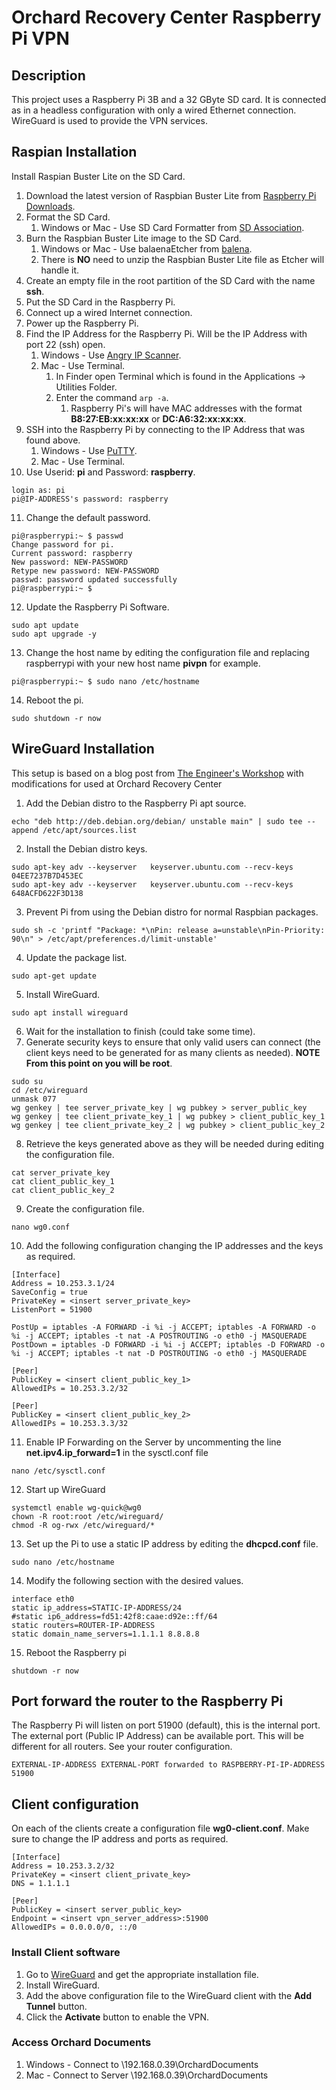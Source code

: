# Orchard Recovery Center Raspberry Pi VPN

## Description

This project uses a Raspberry Pi 3B and a 32 GByte SD card. It is connected as in a headless configuration with only a wired Ethernet connection. WireGuard is used to provide the VPN services.

## Raspian Installation

Install Raspian Buster Lite on the SD Card.

1. Download the latest version of Raspbian Buster Lite from [Raspberry Pi Downloads](https://www.raspberrypi.org/downloads/raspbian/).
1. Format the SD Card.
   1. Windows or Mac - Use SD Card Formatter from [SD Association](https://www.sdcard.org/downloads/formatter/).
1. Burn the Raspbian Buster Lite image to the SD Card.
   1. Windows or Mac - Use balaenaEtcher from [balena](https://www.balena.io/etcher/).
   1. There is **NO** need to unzip the Raspbian Buster Lite file as Etcher will handle it.
1. Create an empty file in the root partition of the SD Card with the name **ssh**.
1. Put the SD Card in the Raspberry Pi.
1. Connect up a wired Internet connection.
1. Power up the Raspberry Pi.
1. Find the IP Address for the Raspberry Pi. Will be the IP Address with port 22 (ssh) open.
   1. Windows - Use [Angry IP Scanner](https://angryip.org/).
   1. Mac - Use Terminal.
      1. In Finder open Terminal which is found in the Applications -> Utilities Folder.
      1. Enter the command `arp -a`.
         1. Raspberry Pi's will have MAC addresses with the format **B8:27:EB:xx:xx:xx** or **DC:A6:32:xx:xx:xx**.
1. SSH into the Raspberry Pi by connecting to the IP Address that was found above.
   1. Windows - Use [PuTTY](https://www.putty.org/).
   1. Mac - Use Terminal.
1. Use Userid: **pi** and Password: **raspberry**.
```script
login as: pi
pi@IP-ADDRESS's password: raspberry
```
11. Change the default password.
```
pi@raspberrypi:~ $ passwd
Change password for pi.
Current password: raspberry
New password: NEW-PASSWORD
Retype new password: NEW-PASSWORD
passwd: password updated successfully
pi@raspberrypi:~ $
```
12. Update the Raspberry Pi Software.
```
sudo apt update
sudo apt upgrade -y
```
13. Change the host name by editing the configuration file and replacing raspberrypi with your new host name **pivpn** for example.
```
pi@raspberrypi:~ $ sudo nano /etc/hostname
```
14. Reboot the pi.
```
sudo shutdown -r now
```

## WireGuard Installation

This setup is based on a blog post from [The Engineer's Workshop](https://engineerworkshop.com/2020/02/20/how-to-set-up-wireguard-on-a-raspberry-pi/) with modifications for used at Orchard Recovery Center

1. Add the Debian distro to the Raspberry Pi apt source.
```
echo "deb http://deb.debian.org/debian/ unstable main" | sudo tee --append /etc/apt/sources.list
```
2. Install the Debian distro keys.
```
sudo apt-key adv --keyserver   keyserver.ubuntu.com --recv-keys 04EE7237B7D453EC
sudo apt-key adv --keyserver   keyserver.ubuntu.com --recv-keys 648ACFD622F3D138
```
3. Prevent Pi from using the Debian distro for normal Raspbian packages.
```
sudo sh -c 'printf "Package: *\nPin: release a=unstable\nPin-Priority: 90\n" > /etc/apt/preferences.d/limit-unstable'
```
4. Update the package list.
```
sudo apt-get update
```
5. Install WireGuard.
```
sudo apt install wireguard
```
6. Wait for the installation to finish (could take some time).
7. Generate security keys to ensure that only valid users can connect (the client keys need to be generated for as many clients as needed). **NOTE From this point on you will be root**.
```
sudo su
cd /etc/wireguard
unmask 077
wg genkey | tee server_private_key | wg pubkey > server_public_key
wg genkey | tee client_private_key_1 | wg pubkey > client_public_key_1
wg genkey | tee client_private_key_2 | wg pubkey > client_public_key_2
```
8. Retrieve the keys generated above as they will be needed during editing the configuration file.
```
cat server_private_key
cat client_public_key_1
cat client_public_key_2
```
9. Create the configuration file.
```
nano wg0.conf
```
10. Add the following configuration changing the IP addresses and the keys as required.
```
[Interface]
Address = 10.253.3.1/24
SaveConfig = true
PrivateKey = <insert server_private_key>
ListenPort = 51900

PostUp = iptables -A FORWARD -i %i -j ACCEPT; iptables -A FORWARD -o %i -j ACCEPT; iptables -t nat -A POSTROUTING -o eth0 -j MASQUERADE
PostDown = iptables -D FORWARD -i %i -j ACCEPT; iptables -D FORWARD -o %i -j ACCEPT; iptables -t nat -D POSTROUTING -o eth0 -j MASQUERADE

[Peer]
PublicKey = <insert client_public_key_1>
AllowedIPs = 10.253.3.2/32

[Peer]
PublicKey = <insert client_public_key_2>
AllowedIPs = 10.253.3.3/32
```
11. Enable IP Forwarding on the Server by uncommenting the line **net.ipv4.ip_forward=1** in the sysctl.conf file
```
nano /etc/sysctl.conf
```
12. Start up WireGuard
```
systemctl enable wg-quick@wg0
chown -R root:root /etc/wireguard/
chmod -R og-rwx /etc/wireguard/*
```
13. Set up the Pi to use a static IP address by editing the **dhcpcd.conf** file.
```
sudo nano /etc/hostname
```
14. Modify the following section with the desired values.
```
interface eth0
static ip_address=STATIC-IP-ADDRESS/24
#static ip6_address=fd51:42f8:caae:d92e::ff/64
static routers=ROUTER-IP-ADDRESS
static domain_name_servers=1.1.1.1 8.8.8.8
```
15. Reboot the Raspberry pi
```
shutdown -r now
```

## Port forward the router to the Raspberry Pi

The Raspberry Pi will listen on port 51900 (default), this is the internal port. The external port (Public IP Address) can be available port.  This will be different for all routers. See your router configuration.
```
EXTERNAL-IP-ADDRESS EXTERNAL-PORT forwarded to RASPBERRY-PI-IP-ADDRESS 51900
```

## Client configuration

On each of the clients create a configuration file **wg0-client.conf**. Make sure to change the IP address and ports as required.
```
[Interface]
Address = 10.253.3.2/32
PrivateKey = <insert client_private_key>
DNS = 1.1.1.1

[Peer]
PublicKey = <insert server_public_key>
Endpoint = <insert vpn_server_address>:51900
AllowedIPs = 0.0.0.0/0, ::/0
```

### Install Client software

1. Go to [WireGuard](https://www.wireguard.com/install/) and get the appropriate installation file.
1. Install WireGuard.
1. Add the above configuration file to the WireGuard client with the **Add Tunnel** button.
1. Click the **Activate** button to enable the VPN.

### Access Orchard Documents

1. Windows - Connect to \\192.168.0.39\OrchardDocuments
1. Mac - Connect to Server \\192.168.0.39\OrchardDocuments
